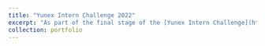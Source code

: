 ```yaml
---
title: "Yunex Intern Challenge 2022"
excerpt: "As part of the final stage of the [Yunex Intern Challenge](https://github.com/jacobrstone/Yunex-Intern-Challenge-2022) for my application to Yunex Traffic as Artificial Intelligence & Machine Learning Intern where I used Machine Learning and Data Analytics to explore the influence of weather regimes and energy production and demand. I created an 18-minute presentation, followed up by a 20minute Q&A session with the assessors."
collection: portfolio
---
```

